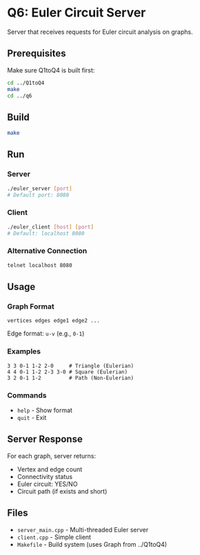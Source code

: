 # Q6: Euler Circuit Server

Server that receives requests for Euler circuit analysis on graphs.

## Prerequisites

Make sure Q1toQ4 is built first:
```bash
cd ../Q1toQ4
make
cd ../q6
```

## Build

```bash
make
```

## Run

### Server
```bash
./euler_server [port]
# Default port: 8080
```

### Client
```bash
./euler_client [host] [port]
# Default: localhost 8080
```

### Alternative Connection
```bash
telnet localhost 8080
```

## Usage

### Graph Format
```
vertices edges edge1 edge2 ...
```

Edge format: `u-v` (e.g., `0-1`)

### Examples
```
3 3 0-1 1-2 2-0     # Triangle (Eulerian)
4 4 0-1 1-2 2-3 3-0 # Square (Eulerian)  
3 2 0-1 1-2         # Path (Non-Eulerian)
```

### Commands
- `help` - Show format
- `quit` - Exit

## Server Response

For each graph, server returns:
- Vertex and edge count
- Connectivity status
- Euler circuit: YES/NO
- Circuit path (if exists and short)

## Files

- `server_main.cpp` - Multi-threaded Euler server
- `client.cpp` - Simple client
- `Makefile` - Build system (uses Graph from ../Q1toQ4)